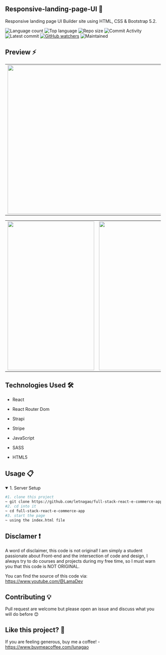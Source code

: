 ## Responsive-landing-page-UI 🎯
 Responsive landing page UI Builder site using HTML, CSS & Bootstrap 5.2.
 
![Language count](https://img.shields.io/github/languages/count/letnagao/responsive-landing-page-UI?color=green)
![Top language](https://img.shields.io/github/languages/top/letnagao/responsive-landing-page-UI?color=ff69b4)
![Repo size](https://img.shields.io/github/repo-size/letnagao/responsive-landing-page-UI?color=yellow)
![Commit Activity](https://img.shields.io/github/commit-activity/y/letnagao/responsive-landing-page-UI?color=blue)
![Latest commit](https://img.shields.io/github/last-commit/letnagao/responsive-landing-page-UI?color=red)
[![GitHub watchers](https://img.shields.io/github/watchers/letnagao/responsive-landing-page-UI?logo=GitHub)](https://github.com/letnagao/responsive-landing-page-UI/watchers)
![Maintained](https://img.shields.io/maintenance/yes/9999)

</ul><h2> Preview ⚡️</h2>
<table>
  <tr>
    <td><img src="https://github.com/letnagao/responsive-landing-page-UI/assets/99754900/ade52bb9-3ba2-4b8f-a50a-7a3e81f5ce38" width=895 height=480></td>
  </tr>
</table>
<table>
  <tr>
    <td><img src="https://github.com/letnagao/responsive-landing-page-UI/assets/99754900/6641e4a4-6b39-4bfe-aa23-53efc957cf73" width=280 height=480></td>
    <td><img src="https://github.com/letnagao/responsive-landing-page-UI/assets/99754900/d9021e55-c096-4059-baf9-340baec0569d" width=280 height=480></td>
    <td><img src="https://github.com/letnagao/responsive-landing-page-UI/assets/99754900/c688c1ca-6a97-4715-a543-d66f80419c97" width=280 height=480></td>
  </tr>
 </table>

</ul><h2>Technologies Used 🛠️</h2>
<ul>
<li>React</li>
</ul><ul>
<li>React Router Dom</li>
</ul><ul>
<li>Strapi</li>
</ul><ul>
<li>Stripe</li>
</ul><ul>
<li>JavaScript</li>
</ul><ul>
<li>SASS</li>
</ul><ul>
<li>HTML5</li>
</ul><ul>

</ul><h2>Usage 📋</h2>
<details open>
<summary>1. Server Setup</summary>

```bash
#1. clone this project
~ git clone https://github.com/letnagao/full-stack-react-e-commerce-app.git
#2. cd into it
~ cd full-stack-react-e-commerce-app
#3. start the page 
~ using the index.html file
```

</details>

## Disclamer ❗️
A word of disclaimer, this code is not original! 
I am simply a student passionate about Front-end and the intersection of code and design, I always try to do courses and projects during my free time, so I must warn you that this code is NOT ORIGINAL.

You can find the source of this code via: https://www.youtube.com/@LamaDev

## Contributing 💡
Pull request are welcome but please open an issue and discuss what you will do before 😊

## Like this project? 💖

If you are feeling generous, buy me a coffee! - https://www.buymeacoffee.com/lunagao
